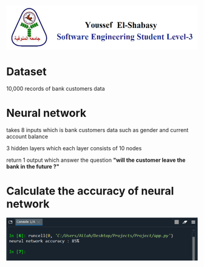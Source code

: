 ![](./img/Me.png)
# Dataset
10,000 records of bank customers data
# Neural network
takes 8 inputs which is bank customers data such as gender and current account balance

3 hidden layers which each layer consists of 10 nodes

return 1 output which answer the question **"will the customer leave the bank in the future ?"**
# Calculate the accuracy of neural network
![](./img/Result.png)
